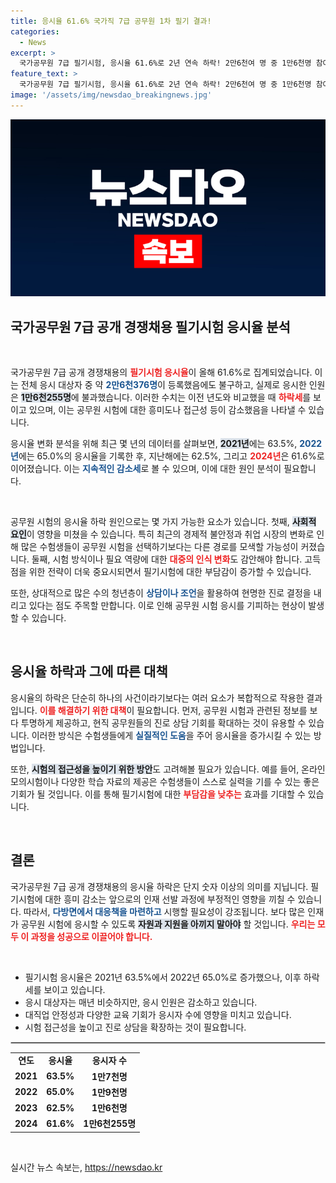 ```yaml
---
title: 응시율 61.6% 국가직 7급 공무원 1차 필기 결과!
categories:
  - News
excerpt: >
  국가공무원 7급 필기시험, 응시율 61.6%로 2년 연속 하락! 2만6천여 명 중 1만6천명 참여, 변화하는 공무원 채용의 현주소를 알아보세요!
feature_text: >
  국가공무원 7급 필기시험, 응시율 61.6%로 2년 연속 하락! 2만6천여 명 중 1만6천명 참여, 변화하는 공무원 채용의 현주소를 알아보세요!
image: '/assets/img/newsdao_breakingnews.jpg'
---
```


<p><img src="/assets/img/newsdao_breakingnews.jpg" alt="cryptoinkorea 속보" /></p>

<h2 data-ke-size="size26">국가공무원 7급 공개 경쟁채용 필기시험 응시율 분석</h2>

<p data-ke-size="size16">&nbsp;</p>

<p>국가공무원 7급 공개 경쟁채용의 <b><span style="color: #ee2323;">필기시험 응시율</span></b>이 올해 61.6%로 집계되었습니다. 이는 전체 응시 대상자 중 약 <b><span style="color: #1a5490;">2만6천376명</span></b>이 등록했음에도 불구하고, 실제로 응시한 인원은 <b><span style="background-color: #21538527;">1만6천255명</span></b>에 불과했습니다. 이러한 수치는 이전 년도와 비교했을 때 <b><span style="color: #ee2323;">하락세</span></b>를 보이고 있으며, 이는 공무원 시험에 대한 흥미도나 접근성 등이 감소했음을 나타낼 수 있습니다. </p>

<p>응시율 변화 분석을 위해 최근 몇 년의 데이터를 살펴보면, <b><span style="background-color: #21538527;">2021년</span></b>에는 63.5%, <b><span style="color: #1a5490;">2022년</span></b>에는 65.0%의 응시율을 기록한 후, 지난해에는 62.5%, 그리고 <b><span style="color: #ee2323;">2024년</span></b>은 61.6%로 이어졌습니다. 이는 <b><span style="color: #1a5490;">지속적인 감소세</span></b>로 볼 수 있으며, 이에 대한 원인 분석이 필요합니다.</p>

<p data-ke-size="size16">&nbsp;</p>

<p>공무원 시험의 응시율 하락 원인으로는 몇 가지 가능한 요소가 있습니다. 첫째, <b><span style="background-color: #21538527;">사회적 요인</span></b>이 영향을 미쳤을 수 있습니다. 특히 최근의 경제적 불안정과 취업 시장의 변화로 인해 많은 수험생들이 공무원 시험을 선택하기보다는 다른 경로를 모색할 가능성이 커졌습니다. 둘째, 시험 방식이나 필요 역량에 대한 <b><span style="color: #ee2323;">대중의 인식 변화</span></b>도 감안해야 합니다. 고득점을 위한 전략이 더욱 중요시되면서 필기시험에 대한 부담감이 증가할 수 있습니다. </p>

<p>또한, 상대적으로 많은 수의 청년층이 <b><span style="color: #1a5490;">상담이나 조언</span></b>을 활용하여 현명한 진로 결정을 내리고 있다는 점도 주목할 만합니다. 이로 인해 공무원 시험 응시를 기피하는 현상이 발생할 수 있습니다. </p>

<p data-ke-size="size16">&nbsp;</p>

<h2 data-ke-size="size26">응시율 하락과 그에 따른 대책</h2>

<p>응시율의 하락은 단순히 하나의 사건이라기보다는 여러 요소가 복합적으로 작용한 결과입니다. <b><span style="color: #ee2323;">이를 해결하기 위한 대책</span></b>이 필요합니다. 먼저, 공무원 시험과 관련된 정보를 보다 투명하게 제공하고, 현직 공무원들의 진로 상담 기회를 확대하는 것이 유용할 수 있습니다. 이러한 방식은 수험생들에게 <b><span style="color: #1a5490;">실질적인 도움</span></b>을 주어 응시율을 증가시킬 수 있는 방법입니다.</p>

<p>또한, <b><span style="background-color: #21538527;">시험의 접근성을 높이기 위한 방안</span></b>도 고려해볼 필요가 있습니다. 예를 들어, 온라인 모의시험이나 다양한 학습 자료의 제공은 수험생들이 스스로 실력을 기를 수 있는 좋은 기회가 될 것입니다. 이를 통해 필기시험에 대한 <b><span style="color: #ee2323;">부담감을 낮추는</span></b> 효과를 기대할 수 있습니다.</p>

<p data-ke-size="size16">&nbsp;</p>

<h2 data-ke-size="size26">결론</h2>

<p>국가공무원 7급 공개 경쟁채용의 응시율 하락은 단지 숫자 이상의 의미를 지닙니다. 필기시험에 대한 흥미 감소는 앞으로의 인재 선발 과정에 부정적인 영향을 끼칠 수 있습니다. 따라서, <b><span style="color: #1a5490;">다방면에서 대응책을 마련하고</span></b> 시행할 필요성이 강조됩니다. 보다 많은 인재가 공무원 시험에 응시할 수 있도록 <b><span style="background-color: #21538527;">자원과 지원을 아끼지 말아야</span></b> 할 것입니다. <b><span style="color: #ee2323;">우리는 모두 이 과정을 성공으로 이끌어야 합니다.</span></b></p>

<p data-ke-size="size16">&nbsp;</p>

<ul>
    <li>필기시험 응시율은 2021년 63.5%에서 2022년 65.0%로 증가했으나, 이후 하락세를 보이고 있습니다.</li>
    <li>응시 대상자는 매년 비슷하지만, 응시 인원은 감소하고 있습니다.</li>
    <li>대직업 안정성과 다양한 교육 기회가 응시자 수에 영향을 미치고 있습니다.</li>
    <li>시험 접근성을 높이고 진로 상담을 확장하는 것이 필요합니다.</li>
</ul>

<hr style="border: 1px solid #ccc;">

<table>
    <tr>
        <td style="text-align: center; height: 17px;"><b>연도</b></td>
        <td style="text-align: center; height: 17px;"><b>응시율</b></td>
        <td style="text-align: center; height: 17px;"><b>응시자 수</b></td>
    </tr>
    <tr>
        <td style="text-align: center; height: 17px;"><b>2021</b></td>
        <td style="text-align: center; height: 17px;"><b>63.5%</b></td>
        <td style="text-align: center; height: 17px;"><b>1만7천명</b></td>
    </tr>
    <tr>
        <td style="text-align: center; height: 17px;"><b>2022</b></td>
        <td style="text-align: center; height: 17px;"><b>65.0%</b></td>
        <td style="text-align: center; height: 17px;"><b>1만9천명</b></td>
    </tr>
    <tr>
        <td style="text-align: center; height: 17px;"><b>2023</b></td>
        <td style="text-align: center; height: 17px;"><b>62.5%</b></td>
        <td style="text-align: center; height: 17px;"><b>1만6천명</b></td>
    </tr>
    <tr>
        <td style="text-align: center; height: 17px;"><b>2024</b></td>
        <td style="text-align: center; height: 17px;"><b>61.6%</b></td>
        <td style="text-align: center; height: 17px;"><b>1만6천255명</b></td>
    </tr>
</table>

<p data-ke-size="size16">&nbsp;</p>
실시간 뉴스 속보는, <a href="https://newsdao.kr" rel="dofollow">https://newsdao.kr</a>



